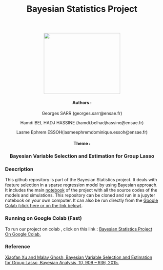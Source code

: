 <h1><p align="center">Bayesian Statistics Project </p></h1>

<p align="center">
  <br><br>
  <img src="https://upload.wikimedia.org/wikipedia/commons/thumb/e/ec/LOGO-ENSAE.png/480px-LOGO-ENSAE.png", width="250", height="200">
</p>
<h4 align="center">Authors :</h4>

<p align="center">Georges SARR (georges.sarr@ensae.fr)</p>
<p align="center">Hamdi BEL HADJ HASSINE (hamdi.belhadjhassine@ensae.fr)</p>
<p align="center">Lasme Ephrem ESSOH(lasmeephremdominique.essoh@ensae.fr)</p>

<h4 align="center">Theme :</h4>
<h3><p align="center">Bayesian Variable Selection and Estimation for Group Lasso</p></h3>



### Description 

This github repository is part of the Bayesian Statistics project. It deals with feature selection in a sparse regression model by using Bayesian approach. It includes the main <a href  ="https://github.com/lasme-ephrem/ensae2022_bayesian_project/blob/main/Notebook.ipynb">notebook<a/>  of the project with all the source codes of the models and simulations. This repository can be cloned and run in a jupyter notebook on your own computer. It can also be run directly from the <a href="https://colab.research.google.com/drive/1DtStPB_fz6Xu0n3XJAwf7T7pnf4pvxST?usp=sharing">  Google Colab (click here or on the link below)<a/>.

###  Running on Google Colab (Fast)
To run our project on colab , click on this link :  <a href="https://colab.research.google.com/drive/1DtStPB_fz6Xu0n3XJAwf7T7pnf4pvxST?usp=sharing"> Bayesian Statistics Project On Google Colab.<a/>


 ### Reference 
<a href ="https://arxiv.org/pdf/1512.01013.pdf">Xiaofan Xu and Malay Ghosh, Bayesian Variable Selection and Estimation for Group Lasso, Bayesian Analysis, 10, 909 – 936, 2015. <a/>
